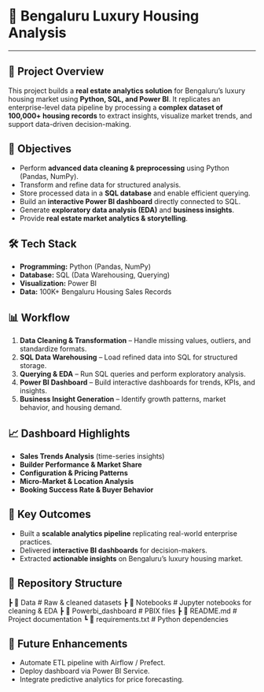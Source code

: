 # 🏡 Bengaluru Luxury Housing Analysis  
__________
## 📌 Project Overview  
This project builds a **real estate analytics solution** for Bengaluru’s luxury housing market using **Python, SQL, and Power BI**. It replicates an enterprise-level data pipeline by processing a **complex dataset of 100,000+ housing records** to extract insights, visualize market trends, and support data-driven decision-making.  

## 🎯 Objectives  
- Perform **advanced data cleaning & preprocessing** using Python (Pandas, NumPy).  
- Transform and refine data for structured analysis.  
- Store processed data in a **SQL database** and enable efficient querying.  
- Build an **interactive Power BI dashboard** directly connected to SQL.  
- Generate **exploratory data analysis (EDA)** and **business insights**.  
- Provide **real estate market analytics & storytelling**.  

## 🛠️ Tech Stack  
- **Programming:** Python (Pandas, NumPy)  
- **Database:** SQL (Data Warehousing, Querying)  
- **Visualization:** Power BI  
- **Data:** 100K+ Bengaluru Housing Sales Records  

## 📊 Workflow  
1. **Data Cleaning & Transformation** – Handle missing values, outliers, and standardize formats.  
2. **SQL Data Warehousing** – Load refined data into SQL for structured storage.  
3. **Querying & EDA** – Run SQL queries and perform exploratory analysis.  
4. **Power BI Dashboard** – Build interactive dashboards for trends, KPIs, and insights.  
5. **Business Insight Generation** – Identify growth patterns, market behavior, and housing demand.  

## 📈 Dashboard Highlights  
- **Sales Trends Analysis** (time-series insights)  
- **Builder Performance & Market Share**  
- **Configuration & Pricing Patterns**  
- **Micro-Market & Location Analysis**  
- **Booking Success Rate & Buyer Behavior**  

## 🚀 Key Outcomes  
- Built a **scalable analytics pipeline** replicating real-world enterprise practices.  
- Delivered **interactive BI dashboards** for decision-makers.  
- Extracted **actionable insights** on Bengaluru’s luxury housing market.  

## 📂 Repository Structure 
 ┣ 📁 Data              # Raw & cleaned datasets
 ┣ 📁 Notebooks         # Jupyter notebooks for cleaning & EDA
 ┣ 📁 Powerbi_dashboard # PBIX files
 ┣ 📄 README.md         # Project documentation
 ┗ 📄 requirements.txt  # Python dependencies
 

## 🔮 Future Enhancements  
- Automate ETL pipeline with Airflow / Prefect.  
- Deploy dashboard via Power BI Service.  
- Integrate predictive analytics for price forecasting.  


